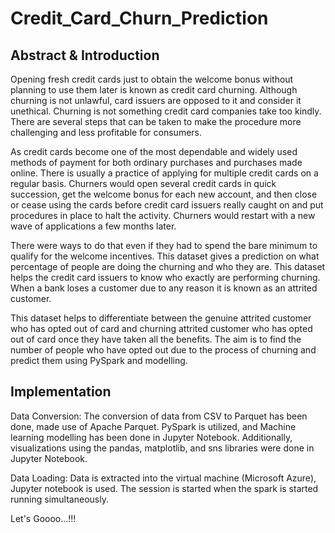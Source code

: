 # Credit_Card_Churn_Prediction
## Abstract & Introduction

Opening fresh credit cards just to obtain the welcome bonus without planning to use them later is known as credit card churning. Although churning is not unlawful, card issuers are opposed to it and consider it unethical. Churning is not something credit card companies take too kindly. There are several steps that can be taken to make the procedure more challenging and less profitable for consumers. 

As credit cards become one of the most dependable and widely used methods of payment for both ordinary purchases and purchases made online. There is usually a practice of applying for multiple credit cards on a regular basis. Churners would open several credit cards in quick succession, get the welcome bonus for each new account, and then close or cease using the cards before credit card issuers really caught on and put procedures in place to halt the activity. Churners would restart with a new wave of applications a few months later. 

There were ways to do that even if they had to spend the bare minimum to qualify for the welcome incentives. This dataset gives a prediction on what percentage of people are doing the churning and who they are. This dataset helps the credit card issuers to know who exactly are performing churning. When a bank loses a customer due to any reason it is known as an attrited customer. 

This dataset helps to differentiate between the genuine attrited customer who has opted out of card and churning attrited customer who has opted out of card once they have taken all the benefits. The aim is to find the number of people who have opted out due to the process of churning and predict them using PySpark and modelling.

## Implementation 

Data Conversion: The conversion of data from CSV to Parquet has been done, made use of Apache Parquet. PySpark is utilized, and Machine learning modelling has been done in Jupyter Notebook. Additionally, visualizations using the pandas, matplotlib, and sns libraries were done in Jupyter Notebook.

Data Loading: Data is extracted into the virtual machine (Microsoft Azure), Jupyter notebook is used. The session is started when the spark is started running simultaneously.


Let's Goooo...!!!
